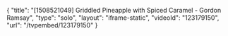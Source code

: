 {
    "title": "[1508521049] Griddled Pineapple with Spiced Caramel - Gordon Ramsay",
    "type": "solo",
    "layout": "iframe-static",
    "videoId": "123179150",
    "url": "\/tvpembed\/123179150"
}